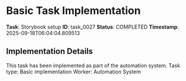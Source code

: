 # Basic Task Implementation

**Task**: Storybook setup
**ID**: task_0027
**Status**: COMPLETED
**Timestamp**: 2025-09-18T06:04:04.809513

## Implementation Details

This task has been implemented as part of the automation system.
Task type: Basic implementation
Worker: Automation System
